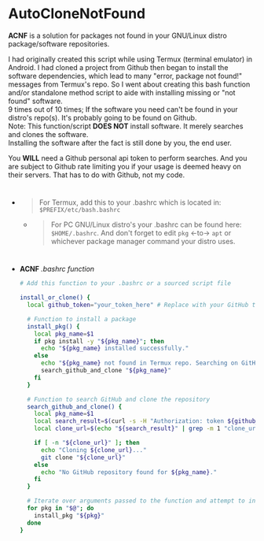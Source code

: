 # AutoCloneNotFound
**ACNF** is a solution for packages not found in your GNU/Linux distro package/software repositories.

I had originally created this script while using Termux (terminal emulator) in Android.
I had cloned a project from Github then began to install the software dependencies,
which lead to many "error, package not found!" messages from Termux's repo.
So I went about creating this bash function and/or standalone method script
to aide with installing missing or "not found" software. <br>
9 times out of 10 times; If the software you need can't be found in your distro's repo(s).
It's probably going to be found on Github. <br>
Note: This function/script
**DOES NOT** install software. It merely searches and clones the software. <br>
Installing the software after the fact is still done by you, the end user. <br>

You **WILL** need a Github personal api token to perform searches.
And you are subject to Github rate limiting you if your usage is deemed heavy on their servers.
That has to do with Github, not my code.
#
- > For Termux, add this to your .bashrc which is located in: `$PREFIX/etc/bash.bashrc` <br>
   - > For PC GNU/Linux distro's your .bashrc can be found here: `$HOME/.bashrc`. And don't forget to edit `pkg` <-to-> `apt` or whichever package manager command your distro uses.
#


- **ACNF** _.bashrc function_
  ```sh
  # Add this function to your .bashrc or a sourced script file

  install_or_clone() {
    local github_token="your_token_here" # Replace with your GitHub token

    # Function to install a package
    install_pkg() {
      local pkg_name=$1
      if pkg install -y "${pkg_name}"; then
        echo "${pkg_name} installed successfully."
      else
        echo "${pkg_name} not found in Termux repo. Searching on GitHub..."
        search_github_and_clone "${pkg_name}"
      fi
    }

    # Function to search GitHub and clone the repository
    search_github_and_clone() {
      local pkg_name=$1
      local search_result=$(curl -s -H "Authorization: token ${github_token}" "https://api.github.com/search/repositories?q=${pkg_name}+in:name&sort=stars&order=desc")
      local clone_url=$(echo "${search_result}" | grep -m 1 "clone_url" | cut -d '"' -f 4)

      if [ -n "${clone_url}" ]; then
        echo "Cloning ${clone_url}..."
        git clone "${clone_url}"
      else
        echo "No GitHub repository found for ${pkg_name}."
      fi
    }

    # Iterate over arguments passed to the function and attempt to install each one
    for pkg in "$@"; do
      install_pkg "${pkg}"
    done
  }
  ```

  
